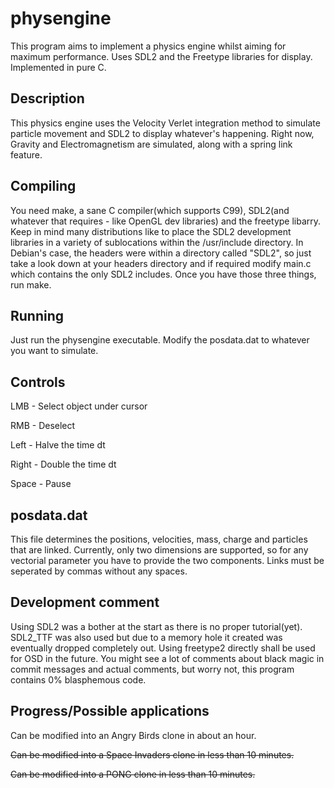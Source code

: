 physengine
================

This program aims to implement a physics engine whilst aiming for maximum performance. Uses SDL2 and the Freetype libraries for display. Implemented in pure C.

Description
-----------
This physics engine uses the Velocity Verlet integration method to simulate particle movement and SDL2 to display whatever's happening. Right now, Gravity and Electromagnetism are simulated, along with a spring link feature.

Compiling
---------
You need make, a sane C compiler(which supports C99), SDL2(and whatever that requires - like OpenGL dev libraries) and the freetype libarry. Keep in mind many distributions like to place the SDL2 development libraries in a variety of sublocations within the /usr/include directory. In Debian's case, the headers were within a directory called "SDL2", so just take a look down at your headers directory and if required modify main.c which contains the only SDL2 includes.
Once you have those three things, run make.

Running
-------
Just run the physengine executable. Modify the posdata.dat to whatever you want to simulate.

Controls
--------
LMB   - Select object under cursor

RMB   - Deselect

Left  - Halve the time dt

Right - Double the time dt

Space - Pause

posdata.dat
-----------
This file determines the positions, velocities, mass, charge and particles that are linked. Currently, only two dimensions are supported, so for any vectorial parameter you have to provide the two components. Links must be seperated by commas without any spaces.

Development comment
-------------------
Using SDL2 was a bother at the start as there is no proper tutorial(yet). SDL2_TTF was also used but due to a memory hole it created was eventually dropped completely out. Using freetype2 directly shall be used for OSD in the future.
You might see a lot of comments about black magic in commit messages and actual comments, but worry not, this program contains 0% blasphemous code.

Progress/Possible applications
---------------------
Can be modified into an Angry Birds clone in about an hour.

~~Can be modified into a Space Invaders clone in less than 10 minutes.~~

~~Can be modified into a PONG clone in less than 10 minutes.~~
